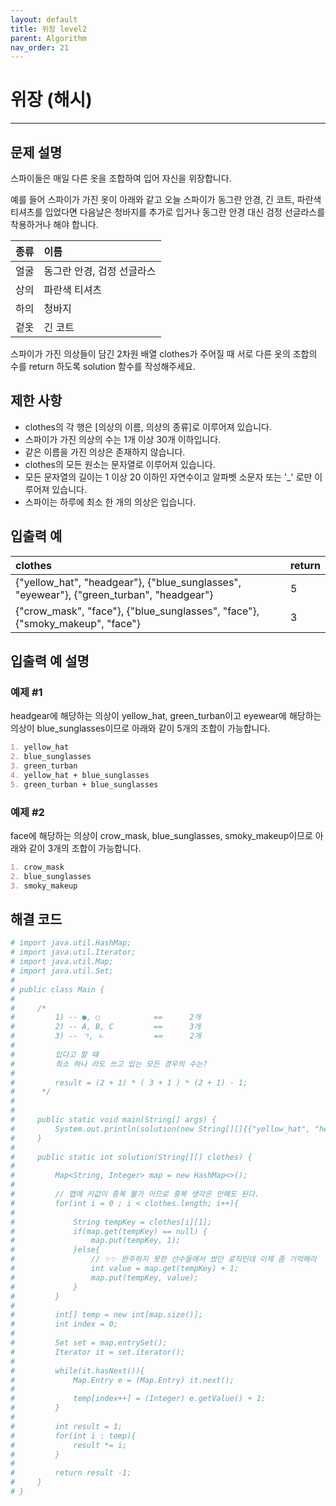 ```yaml
---
layout: default
title: 위장 level2
parent: Algorithm
nav_order: 21
---
```


# 위장 (해시)

---

## 문제 설명

스파이들은 매일 다른 옷을 조합하여 입어 자신을 위장합니다.  

예를 들어 스파이가 가진 옷이 아래와 같고 오늘 스파이가 동그란 안경, 긴 코트, 파란색 티셔츠를 입었다면 다음날은 청바지를 추가로 입거나 동그란 안경 대신 검정 선글라스를 착용하거나 해야 합니다.  

| 종류 | 이름                   |
|:----|:----------------------|
| 얼굴 | 동그란 안경, 검정 선글라스   |
| 상의 | 파란색 티셔츠             |
| 하의 | 청바지                  |
| 겉옷 | 긴 코트                 |

스파이가 가진 의상들이 담긴 2차원 배열 clothes가 주어질 때 서로 다른 옷의 조합의 수를 return 하도록 solution 함수를 작성해주세요.  

## 제한 사항

* clothes의 각 행은 [의상의 이름, 의상의 종류]로 이루어져 있습니다.
* 스파이가 가진 의상의 수는 1개 이상 30개 이하입니다.
* 같은 이름을 가진 의상은 존재하지 않습니다.
* clothes의 모든 원소는 문자열로 이루어져 있습니다.
* 모든 문자열의 길이는 1 이상 20 이하인 자연수이고 알파벳 소문자 또는 '_' 로만 이루어져 있습니다.
* 스파이는 하루에 최소 한 개의 의상은 입습니다.

## 입출력 예

| clothes                                                                                          | return     |
|:-------------------------------------------------------------------------------------------------|:-----------|
| {"yellow_hat", "headgear"}, {"blue_sunglasses", "eyewear"}, {"green_turban", "headgear"}	       | 5          |
| {"crow_mask", "face"}, {"blue_sunglasses", "face"}, {"smoky_makeup", "face"}                     | 3          |

## 입출력 예 설명

### 예제 #1

headgear에 해당하는 의상이 yellow_hat, green_turban이고 eyewear에 해당하는 의상이 blue_sunglasses이므로 아래와 같이 5개의 조합이 가능합니다.  
```markdown
1. yellow_hat  
2. blue_sunglasses  
3. green_turban  
4. yellow_hat + blue_sunglasses  
5. green_turban + blue_sunglasses  
```

### 예제 #2

face에 해당하는 의상이 crow_mask, blue_sunglasses, smoky_makeup이므로 아래와 같이 3개의 조합이 가능합니다.  
```markdown
1. crow_mask
2. blue_sunglasses
3. smoky_makeup
```
## 해결 코드
```yaml
# import java.util.HashMap;
# import java.util.Iterator;
# import java.util.Map;
# import java.util.Set;
# 
# public class Main {
# 
#     /*
#         1) -- ●, ○            ==      2개
#         2) -- A, B, C         ==      3개
#         3) -- ㄱ, ㄴ           ==      2개
# 
#         있다고 할 떄
#         최소 하나 라도 쓰고 있는 모든 경우의 수는?
# 
#         result = (2 + 1) * ( 3 + 1 ) * (2 + 1) - 1;
#      */
# 
# 
#     public static void main(String[] args) {
#         System.out.println(solution(new String[][]{{"yellow_hat", "headgear"}, {"blue_sunglasses", "eyewear"}, {"green_turban", "headgear"}}));
#     }
# 
#     public static int solution(String[][] clothes) {
# 
#         Map<String, Integer> map = new HashMap<>();
# 
#         // 맵에 키값이 중복 불가 이므로 중복 생각은 안해도 된다.
#         for(int i = 0 ; i < clothes.length; i++){
# 
#             String tempKey = clothes[i][1];
#             if(map.get(tempKey) == null) {
#                 map.put(tempKey, 1);
#             }else{
#                 // ✨✨ 완주하지 못한 선수들에서 썼던 로직인데 이제 좀 기억해라
#                 int value = map.get(tempKey) + 1;
#                 map.put(tempKey, value);
#             }
#         }
# 
#         int[] temp = new int[map.size()];
#         int index = 0;
# 
#         Set set = map.entrySet();
#         Iterator it = set.iterator();
# 
#         while(it.hasNext()){
#             Map.Entry e = (Map.Entry) it.next();
# 
#             temp[index++] = (Integer) e.getValue() + 1;
#         }
# 
#         int result = 1;
#         for(int i : temp){
#             result *= i;
#         }
# 
#         return result -1;
#     }
# }
```